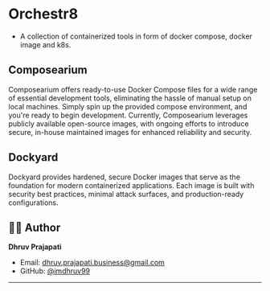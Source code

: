 # Orchestr8

-   A collection of containerized tools in form of docker compose, docker image and k8s.

## Composearium

Composearium offers ready-to-use Docker Compose files for a wide range of essential development tools, eliminating the hassle of manual setup on local machines. Simply spin up the provided compose environment, and you're ready to begin development. Currently, Composearium leverages publicly available open-source images, with ongoing efforts to introduce secure, in-house maintained images for enhanced reliability and security.

## Dockyard

Dockyard provides hardened, secure Docker images that serve as the foundation for modern containerized applications. Each image is built with security best practices, minimal attack surfaces, and production-ready configurations.

## 👨‍💻 Author

**Dhruv Prajapati**

-   Email: [dhruv.prajapati.business@gmail.com](mailto:dhruv.prajapati.business@gmail.com)
-   GitHub: [@imdhruv99](https://github.com/imdhruv99)

---
